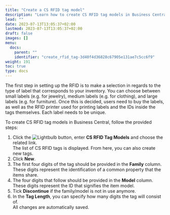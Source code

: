 ```yaml
---
title: "Create a CS RFID tag model"
description: "Learn how to create CS RFID tag models in Business Central."
lead: ""
date: 2023-07-13T13:05:37+02:00
lastmod: 2023-07-13T13:05:37+02:00
draft: false
images: []
menu:
  docs:
    parent: ""
    identifier: "create_rfid_tag-3d40f4d36828c67905e131ae7c5cc6f9"
weight: 191
toc: true
type: docs
---
```


The first step in setting up the RFID is to make a selection in regards to the type of label that corresponds to your inventory. You can choose between small labels (e.g. for jewelry), medium labels (e.g. for clothing), and large labels (e.g. for furniture). Once this is decided, users need to buy the labels, as well as the RFID printer used for printing labels and the IDs inside the tags themselves. Each label needs to be unique.

To create CS RFID tag models in Business Central, follow the provided steps:

1. Click the ![Lightbulb](Lightbulb_icon.PNG) button, enter **CS RFID Tag Models** and choose the related link.        
   The list of CS RFID tags is displayed. From here, you can also create new tags.
2. Click **New**.
3. The first four digits of the tag should be provided in the **Family** column.     
   These digits represent the identification of a common property that the items share. 
4. The four digits that follow should be provided in the **Model** column.       
   These digits represent the ID that signifies the item model. 
5. Tick **Discontinue** if the family/model is not in use anymore. 
6. In the **Tag Length**, you can specify how many digits the tag will consist of.     
   All changes are automatically saved.
